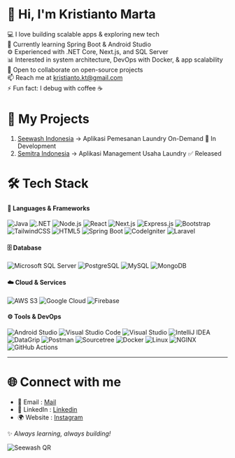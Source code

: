 # 👋 Hi, I'm Kristianto Marta

💻 I love building scalable apps & exploring new tech  
🌱 Currently learning Spring Boot & Android Studio  
⚙️ Experienced with .NET Core, Next.js, and SQL Server  
📊 Interested in system architecture, DevOps with Docker, & app scalability  
🤝 Open to collaborate on open-source projects  
📫 Reach me at kristianto.kt@gmail.com  
⚡ Fun fact: I debug with coffee ☕   

# 🚀 My Projects
1. [Seewash Indonesia](https://seewash.com) → Aplikasi Pemesanan Laundry On-Demand 🔶 In Development  
2. [Semitra Indonesia](https://seewash.com/semitra) → Aplikasi Management Usaha Laundry ✅ Released

# 🛠️ Tech Stack
#### 🚀 Languages & Frameworks
![Java](https://img.shields.io/badge/Java-%23ED8B00.svg?style=for-the-badge&logo=openjdk&logoColor=white) 
![.NET](https://img.shields.io/badge/.NET-512BD4?style=for-the-badge&logo=dotnet&logoColor=white) 
![Node.js](https://img.shields.io/badge/Node.js-43853D?style=for-the-badge&logo=node.js&logoColor=white) 
![React](https://img.shields.io/badge/React-%2320232a.svg?style=for-the-badge&logo=react&logoColor=%2361DAFB) 
![Next.js](https://img.shields.io/badge/Next.js-000000?style=for-the-badge&logo=nextdotjs&logoColor=white) 
![Express.js](https://img.shields.io/badge/Express.js-000000?style=for-the-badge&logo=express&logoColor=white) 
![Bootstrap](https://img.shields.io/badge/Bootstrap-7952B3?style=for-the-badge&logo=bootstrap&logoColor=white) 
![TailwindCSS](https://img.shields.io/badge/Tailwind_CSS-38B2AC?style=for-the-badge&logo=tailwind-css&logoColor=white) 
![HTML5](https://img.shields.io/badge/HTML5-E34F26?style=for-the-badge&logo=html5&logoColor=white) 
![Spring Boot](https://img.shields.io/badge/Spring_Boot-6DB33F?style=for-the-badge&logo=springboot&logoColor=white)
![CodeIgniter](https://img.shields.io/badge/CodeIgniter-EF4223?style=for-the-badge&logo=codeigniter&logoColor=white)
![Laravel](https://img.shields.io/badge/Laravel-FF2D20?style=for-the-badge&logo=laravel&logoColor=white)

#### 🗄️ Database
![Microsoft SQL Server](https://img.shields.io/badge/SQL%20Server-CC2927?style=for-the-badge&logo=microsoftsqlserver&logoColor=white) 
![PostgreSQL](https://img.shields.io/badge/PostgreSQL-316192?style=for-the-badge&logo=postgresql&logoColor=white)
![MySQL](https://img.shields.io/badge/MySQL-4479A1?style=for-the-badge&logo=mysql&logoColor=white) 
![MongoDB](https://img.shields.io/badge/MongoDB-4EA94B?style=for-the-badge&logo=mongodb&logoColor=white) 

#### ☁️ Cloud & Services
![AWS S3](https://img.shields.io/badge/AWS_S3-569A31.svg?style=for-the-badge&logo=amazon-s3&logoColor=white)
![Google Cloud](https://img.shields.io/badge/Google_Cloud-4285F4.svg?style=for-the-badge&logo=google-cloud&logoColor=white)
![Firebase](https://img.shields.io/badge/Firebase-FFCA28.svg?style=for-the-badge&logo=firebase&logoColor=black)

#### ⚙️ Tools & DevOps
![Android Studio](https://img.shields.io/badge/Android_Studio-3DDC84?style=for-the-badge&logo=androidstudio&logoColor=white)
![Visual Studio Code](https://img.shields.io/badge/VS_Code-007ACC?style=for-the-badge&logo=visualstudiocode&logoColor=white) 
![Visual Studio](https://img.shields.io/badge/Visual_Studio_2022-5C2D91?style=for-the-badge&logo=visualstudio&logoColor=white) 
![IntelliJ IDEA](https://img.shields.io/badge/IntelliJ%20IDEA-000000?style=for-the-badge&logo=intellijidea&logoColor=white) 
![DataGrip](https://img.shields.io/badge/DataGrip-000000?style=for-the-badge&logo=datagrip&logoColor=white) 
![Postman](https://img.shields.io/badge/Postman-FF6C37?style=for-the-badge&logo=postman&logoColor=white) 
![Sourcetree](https://img.shields.io/badge/Sourcetree-0052CC?style=for-the-badge&logo=sourcetree&logoColor=white)
![Docker](https://img.shields.io/badge/Docker-2496ED?style=for-the-badge&logo=docker&logoColor=white) 
![Linux](https://img.shields.io/badge/Linux-FCC624?style=for-the-badge&logo=linux&logoColor=black) 
![NGINX](https://img.shields.io/badge/NGINX-009639?style=for-the-badge&logo=nginx&logoColor=white) 
![GitHub Actions](https://img.shields.io/badge/GitHub_Actions-2088FF?style=for-the-badge&logo=githubactions&logoColor=white)  

---
# 🌐 Connect with me
- 📧 Email : [Mail](mailto:kristianto.kt@email.com)  
- 💼 LinkedIn : [Linkedin](https://linkedin.com/in/krismarta/)  
- 🌍 Website : [Instagram](https://www.instagram.com/krismarta_)  

✨ *Always learning, always building!*  

![Seewash QR](https://api.qrserver.com/v1/create-qr-code/?size=150x150&data=https://bio.link/seewashindonesia)
